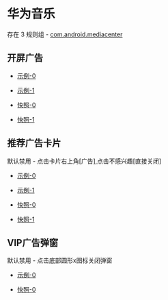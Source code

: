 # 华为音乐

存在 3 规则组 - [com.android.mediacenter](/src/apps/com.android.mediacenter.ts)

## 开屏广告

- [示例-0](https://github.com/gkd-kit/inspect/assets/38517192/6c34cd13-cfda-4462-99ed-2a2534a6fdf5)
- [示例-1](https://github.com/gkd-kit/inspect/assets/38517192/c71bb14d-cd1f-4f9e-8ee9-6a1e11e56901)

- [快照-0](https://i.gkd.li/import/12901417)
- [快照-1](https://i.gkd.li/import/12908742)

## 推荐广告卡片

默认禁用 - 点击卡片右上角[广告],点击不感兴趣[直接关闭]

- [示例-0](https://github.com/gkd-kit/inspect/assets/38517192/37ee4a9b-2518-41e6-8227-7b204ed1bf61)
- [示例-1](https://github.com/gkd-kit/inspect/assets/38517192/d098a194-80ff-49a1-b80e-191f7574a816)

- [快照-0](https://i.gkd.li/import/12914077)
- [快照-1](https://i.gkd.li/import/12914078)

## VIP广告弹窗

默认禁用 - 点击底部圆形x图标关闭弹窗

- [示例-0](https://github.com/gkd-kit/inspect/assets/38517192/433dd71c-4fe5-41c9-a2da-dd3ac29f8dd4)

- [快照-0](https://i.gkd.li/import/12914026)
